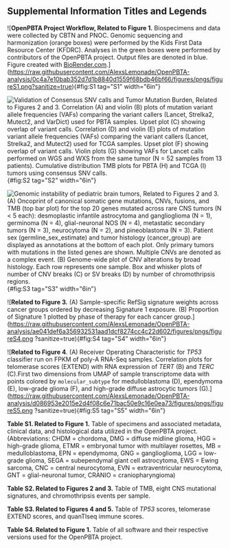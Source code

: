 ## Supplemental Information Titles and Legends

![**OpenPBTA Project Workflow, Related to Figure 1.** Biospecimens and data were collected by CBTN and PNOC. Genomic sequencing and harmonization (orange boxes) were performed by the Kids First Data Resource Center (KFDRC). Analyses in the green boxes were performed by contributors of the OpenPBTA project. Output files are denoted in blue. Figure created with [BioRender.com](BioRender.com).]	(https://raw.githubusercontent.com/AlexsLemonade/OpenPBTA-analysis/0c4a7e10bab352d7d1b8840d1559f68bdb46bf66/figures/pngs/figureS1.png?sanitize=true){#fig:S1 tag="S1" width="6in"}

![**Validation of Consensus SNV calls and Tumor Mutation Burden, Related to Figures 2 and 3.** Correlation (A) and violin (B) plots of mutation variant allele frequencies (VAFs) comparing the variant callers (Lancet, Strelka2, Mutect2, and VarDict) used for PBTA samples. Upset plot (C) showing overlap of variant calls. Correlation (D) and violin (E) plots of mutation variant allele frequencies (VAFs) comparing the variant callers (Lancet, Strelka2, and Mutect2) used for TCGA samples. Upset plot (F) showing overlap of variant calls. Violin plots (G) showing VAFs for Lancet calls performed on WGS and WXS from the same tumor (N = 52 samples from 13 patients). Cumulative distribution TMB plots for PBTA (H) and TCGA (I) tumors using consensus SNV calls.](https://raw.githubusercontent.com/AlexsLemonade/OpenPBTA-analysis/bff55f172530fb19fd98907482f258cbb5a982a1/figures/pngs/figureS2.png?sanitize=true){#fig:S2 tag="S2" width="6in"}

![**Genomic instability of pediatric brain tumors, Related to Figures 2 and 3.** (A) Oncoprint of canonical somatic gene mutations, CNVs, fusions, and TMB (top bar plot) for the top 20 genes mutated across rare CNS tumors (N < 5 each): desmoplastic infantile astrocytoma and ganglioglioma (N = 1), germinoma (N = 4), glial-neuronal NOS (N = 4), metastatic secondary tumors (N = 3), neurocytoma (N = 2), and pineoblastoma (N = 3). Patient sex (`germline_sex_estimate`) and tumor histology (`cancer_group`) are displayed as annotations at the bottom of each plot. Only primary tumors with mutations in the listed genes are shown. Multiple CNVs are denoted as a complex event. (B) Genome-wide plot of CNV alterations by broad histology. Each row represents one sample. Box and whisker plots of number of CNV breaks (C) or SV breaks (D) by number of chromothripsis regions.](https://raw.githubusercontent.com/AlexsLemonade/OpenPBTA-analysis/b78c63b52fe252ab26b3141272031d4c35504f6e/figures/pngs/figureS3.png?sanitize=true){#fig:S3 tag="S3" width="6in"}

![**Related to Figure 3.** (A) Sample-specific RefSig signature weights across cancer groups ordered by decreasing Signature 1 exposure. (B) Proportion of Signature 1 plotted by phase of therapy for each cancer group.](https://raw.githubusercontent.com/AlexsLemonade/OpenPBTA-analysis/ae041def6a356932531aad1dcf8274cc4c22d602/figures/pngs/figureS4.png
?sanitize=true){#fig:S4 tag="S4" width="6in"}

![**Related to Figure 4**. (A) Receiver Operating Characteristic for _TP53_ classifier run on FPKM of poly-A RNA-Seq samples. Correlation plots for telomerase scores (EXTEND) with RNA expression of _TERT_ (B) and _TERC_ (C).First two dimensions from UMAP of sample transcriptome data with points colored by `molecular_subtype` for medulloblastoma (D), ependymoma (E), low-grade glioma (F), and high-grade diffuse astrocytic tumors (G).](https://raw.githubusercontent.com/AlexsLemonade/OpenPBTA-analysis/d086953e2015e2d4f08c6e71bac50e9c16e0ea73/figures/pngs/figureS5.png
?sanitize=true){#fig:S5 tag="S5" width="6in"}

**Table S1. Related to Figure 1.** 
Table of specimens and associated metadata, clinical data, and histological data utilized in the OpenPBTA project.
(Abbreviations: CHDM = chordoma, DMG = diffuse midline glioma, HGG = high-grade glioma, ETMR = embryonal tumor with multilayer rosettes, MB = medulloblastoma, EPN = ependymoma, GNG = ganglioglioma, LGG = low-grade glioma, SEGA = subependymal giant cell astrocytoma, EWS = Ewing sarcoma, CNC = central neurocytoma, EVN = extraventricular neurocytoma, GNT = glial-neuronal tumor, CRANIO = craniopharyngioma)

**Table S2. Related to Figures 2 and 3.** 
Table of TMB, eight CNS mutational signatures, and chromothripsis events per sample.

**Table S3. Related to Figures 4 and 5.** Table of _TP53_ scores, telomerase EXTEND scores, and quanTIseq immune scores.

**Table S4. Related to Figure 1.** Table of all software and their respective versions used for the OpenPBTA project.


